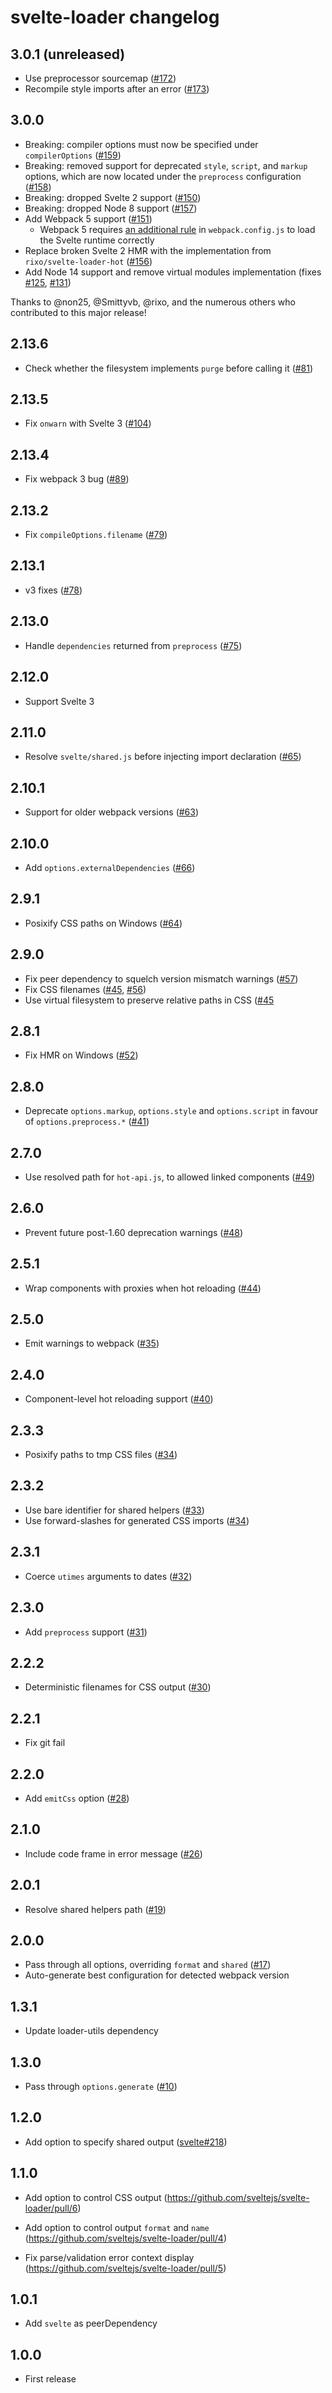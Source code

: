 # svelte-loader changelog

## 3.0.1 (unreleased)

* Use preprocessor sourcemap ([#172](https://github.com/sveltejs/svelte-loader/pull/172))
* Recompile style imports after an error ([#173](https://github.com/sveltejs/svelte-loader/pull/173))

## 3.0.0

* Breaking: compiler options must now be specified under `compilerOptions` ([#159](https://github.com/sveltejs/svelte-loader/pull/159))
* Breaking: removed support for deprecated `style`, `script`, and `markup` options, which are now located under the `preprocess` configuration ([#158](https://github.com/sveltejs/svelte-loader/pull/158))
* Breaking: dropped Svelte 2 support ([#150](https://github.com/sveltejs/svelte-loader/pull/150))
* Breaking: dropped Node 8 support ([#157](https://github.com/sveltejs/svelte-loader/pull/157))
* Add Webpack 5 support ([#151](https://github.com/sveltejs/svelte-loader/pull/151))
    * Webpack 5 requires [an additional rule](https://github.com/sveltejs/svelte-loader#usage) in `webpack.config.js` to load the Svelte runtime correctly
* Replace broken Svelte 2 HMR with the implementation from `rixo/svelte-loader-hot` ([#156](https://github.com/sveltejs/svelte-loader/pull/156))
* Add Node 14 support and remove virtual modules implementation (fixes [#125](https://github.com/sveltejs/svelte-loader/pull/125), [#131](https://github.com/sveltejs/svelte-loader/pull/131))

Thanks to @non25, @Smittyvb, @rixo, and the numerous others who contributed to this major release!

## 2.13.6

* Check whether the filesystem implements `purge` before calling it ([#81](https://github.com/sveltejs/svelte-loader/pull/81))

## 2.13.5

* Fix `onwarn` with Svelte 3 ([#104](https://github.com/sveltejs/svelte-loader/issues/104))

## 2.13.4

* Fix webpack 3 bug ([#89](https://github.com/sveltejs/svelte-loader/issues/89))

## 2.13.2

* Fix `compileOptions.filename` ([#79](https://github.com/sveltejs/svelte-loader/issues/79))

## 2.13.1

* v3 fixes ([#78](https://github.com/sveltejs/svelte-loader/pull/78))

## 2.13.0

* Handle `dependencies` returned from `preprocess` ([#75](https://github.com/sveltejs/svelte-loader/pull/75))

## 2.12.0

* Support Svelte 3

## 2.11.0

* Resolve `svelte/shared.js` before injecting import declaration ([#65](https://github.com/sveltejs/svelte-loader/issues/65))

## 2.10.1

* Support for older webpack versions ([#63](https://github.com/sveltejs/svelte-loader/issues/63))

## 2.10.0

* Add `options.externalDependencies` ([#66](https://github.com/sveltejs/svelte-loader/pull/66))

## 2.9.1

* Posixify CSS paths on Windows ([#64](https://github.com/sveltejs/svelte-loader/pull/64))

## 2.9.0

* Fix peer dependency to squelch version mismatch warnings ([#57](https://github.com/sveltejs/svelte-loader/pull/57))
* Fix CSS filenames ([#45](https://github.com/sveltejs/svelte-loader/issues/45), [#56](https://github.com/sveltejs/svelte-loader/issues/56))
* Use virtual filesystem to preserve relative paths in CSS ([#45](https://github.com/sveltejs/svelte-loader/issues/45)

## 2.8.1

* Fix HMR on Windows ([#52](https://github.com/sveltejs/svelte-loader/issues/52))

## 2.8.0

* Deprecate `options.markup`, `options.style` and `options.script` in favour of `options.preprocess.*` ([#41](https://github.com/sveltejs/svelte-loader/issues/41))

## 2.7.0

* Use resolved path for `hot-api.js`, to allowed linked components ([#49](https://github.com/sveltejs/svelte-loader/issues/49))

## 2.6.0

* Prevent future post-1.60 deprecation warnings ([#48](https://github.com/sveltejs/svelte-loader/pull/48))

## 2.5.1

* Wrap components with proxies when hot reloading ([#44](https://github.com/sveltejs/svelte-loader/pull/44))

## 2.5.0

* Emit warnings to webpack ([#35](https://github.com/sveltejs/svelte-loader/issues/35))

## 2.4.0

* Component-level hot reloading support ([#40](https://github.com/sveltejs/svelte-loader/pull/40))

## 2.3.3

* Posixify paths to tmp CSS files ([#34](https://github.com/sveltejs/svelte-loader/pull/36))

## 2.3.2

* Use bare identifier for shared helpers ([#33](https://github.com/sveltejs/svelte-loader/pull/33))
* Use forward-slashes for generated CSS imports ([#34](https://github.com/sveltejs/svelte-loader/pull/34))

## 2.3.1

* Coerce `utimes` arguments to dates ([#32](https://github.com/sveltejs/svelte-loader/pull/32))

## 2.3.0

* Add `preprocess` support ([#31](https://github.com/sveltejs/svelte-loader/pull/31))

## 2.2.2

* Deterministic filenames for CSS output ([#30](https://github.com/sveltejs/svelte-loader/pull/30))

## 2.2.1

* Fix git fail

## 2.2.0

* Add `emitCss` option ([#28](https://github.com/sveltejs/svelte-loader/pull/28))

## 2.1.0

* Include code frame in error message ([#26](https://github.com/sveltejs/svelte-loader/pull/26))

## 2.0.1

* Resolve shared helpers path ([#19](https://github.com/sveltejs/svelte-loader/issues/19))

## 2.0.0

* Pass through all options, overriding `format` and `shared` ([#17](https://github.com/sveltejs/svelte-loader/issues/17))
* Auto-generate best configuration for detected webpack version

## 1.3.1

* Update loader-utils dependency

## 1.3.0

* Pass through `options.generate` ([#10](https://github.com/sveltejs/svelte-loader/pull/10))

## 1.2.0

* Add option to specify shared output ([svelte#218](https://github.com/sveltejs/svelte/issues/218))

## 1.1.0

* Add option to control CSS output (https://github.com/sveltejs/svelte-loader/pull/6)
* Add option to control output `format` and `name` (https://github.com/sveltejs/svelte-loader/pull/4)

* Fix parse/validation error context display (https://github.com/sveltejs/svelte-loader/pull/5)

## 1.0.1

* Add `svelte` as peerDependency

## 1.0.0

* First release
